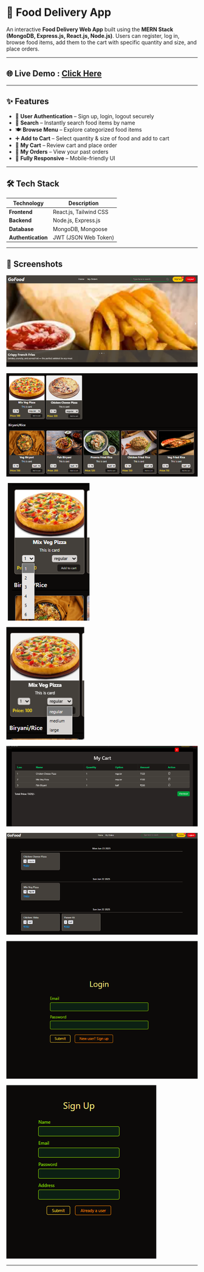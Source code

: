 # 🍔 Food Delivery App

An interactive **Food Delivery Web App** built using the **MERN Stack (MongoDB, Express.js, React.js, Node.js)**. Users can register, log in, browse food items, add them to the cart with specific quantity and size, and place orders.

---

## 🌐 Live Demo : [Click Here]()


---

## ✨ Features

- 🔐 **User Authentication** – Sign up, login, logout securely  
- 🔎 **Search** – Instantly search food items by name  
- 🍽️ **Browse Menu** – Explore categorized food items  
- ➕ **Add to Cart** – Select quantity & size of food and add to cart  
- 🛒 **My Cart** – Review cart and place order  
- 📜 **My Orders** – View your past orders  
- 📱 **Fully Responsive** – Mobile-friendly UI  

---

## 🛠️ Tech Stack

| Technology       | Description              |
|------------------|--------------------------|
| **Frontend**     | React.js, Tailwind CSS   |
| **Backend**      | Node.js, Express.js      |
| **Database**     | MongoDB, Mongoose        |
| **Authentication** | JWT (JSON Web Token) |


---

## 📸 Screenshots
 
![](public/images/1.png)

![](public/images/2.png)

![](public/images/3.png)

![](public/images/4.png)

![](public/images/5.png)

![](public/images/6.png)

![](public/images/7.png)

![](public/images/8.png)


---

